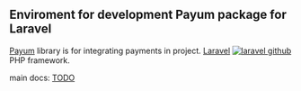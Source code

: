 ## Enviroment for development Payum package for Laravel

[Payum](https://github.com/Payum/Payum) library is for integrating payments in project.
[Laravel](http://laravel.com/) [![laravel github](https://github.com/favicon.ico)](https://github.com/laravel/laravel) PHP framework.

main docs:
[TODO](/docs/todo.md)
